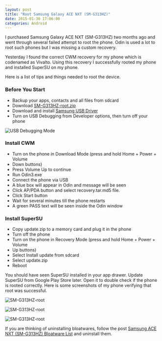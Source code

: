 ```yaml
---
layout: post
title: "Root Samsung Galaxy ACE NXT (SM-G313HZ)"
date: 2015-01-30 17:06:00
categories: Android
---
```

I purchased Samsung Galaxy ACE NXT (SM-G313HZ) two months ago and went through several failed attempt to root the phone. Odin is used a lot to root such phones but I was missing a custom recovery.

Yesterday I found the correct CWM recovery for my phone which is codenamed as Vivalto. Using this recovery I successfully rooted my phone and installed SuperSU on my phone.

Here is a list of tips and things needed to root the device.

###  Before You Start

* Backup your apps, contacts and all files from sdcard
* Download [SM-G313HZ-root.zip](https://www.dropbox.com/s/aaovpvxxzv67jth/SM-G313HZ-root.zip?dl=0)
* Download and install [Samsung USB Driver](http://developer.samsung.com/board/download.do?bdId=T000000117&attachId=0000000001)
* Turn on USB Debugging from Developer options, then turn off your phone

![USB Debugging Mode](http://i.imgur.com/ZqYYth7.png)

###  Install CWM

* Turn on the phone in Download Mode (press and hold Home + Power + Volume
* Down buttons)
* Press Volume Up to continue
* Run Odin3.exe
* Connect the phone via USB
* A blue box will appear in Odin and <Added> message will be seen
* Click AP/PDA button and select recovery.tar.md5 file.
* Click Start button
* Wait for several minutes till the phone restarts
* A green PASS text will be seen inside the Odin window

###  Install SuperSU

* Copy update.zip to a memory card and plug it in the phone
* Turn off the phone
* Turn on the phone in Recovery Mode (press and hold Home + Power + Volume
* Up buttons)
* Select Install update from sdcard
* Select update.zip
* Reboot

You should have seen SuperSU installed in your app drawer. Update SuperSU from Google Play Store later. Open it to double check if the phone is rooted correctly. Here is some screenshots of my phone verifying that root was successful.

![SM-G313HZ-root](http://i.imgur.com/dMLbf47.png)

![SM-G313HZ-root](http://i.imgur.com/KAqo8pF.png)

![SM-G313HZ-root](http://i.imgur.com/H9nHvEJ.png)

If you are thinking of uninstalling bloatwares, follow the post [Samsung ACE NXT (SM-G313HZ) Bloatware List](http://posts.minhazulhaque.com/android/samsung-ace-nxt-sm-g313hz-bloatware-list.html) and uninstall them.
